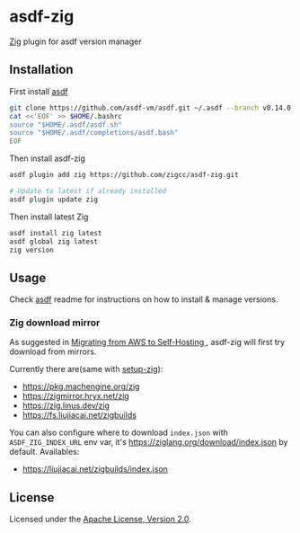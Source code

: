 # asdf-zig

[Zig](https://ziglang.org) plugin for asdf version manager

## Installation
First install [asdf](https://asdf-vm.com/guide/getting-started.html)
```bash
git clone https://github.com/asdf-vm/asdf.git ~/.asdf --branch v0.14.0
cat <<'EOF' >> $HOME/.bashrc
source "$HOME/.asdf/asdf.sh"
source "$HOME/.asdf/completions/asdf.bash"
EOF
```

Then install asdf-zig

```bash
asdf plugin add zig https://github.com/zigcc/asdf-zig.git

# Update to latest if already installed
asdf plugin update zig
```

Then install latest Zig
```bash
asdf install zig latest
asdf global zig latest
zig version
```

## Usage

Check [asdf](https://github.com/asdf-vm/asdf) readme for instructions on how to
install & manage versions.

### Zig download mirror

As suggested in [Migrating from AWS to Self-Hosting
](https://ziglang.org/news/migrate-to-self-hosting/), asdf-zig will first try download from mirrors.

Currently there are(same with [setup-zig](https://github.com/mlugg/setup-zig/blob/main/mirrors.json)):
- https://pkg.machengine.org/zig
- https://zigmirror.hryx.net/zig
- https://zig.linus.dev/zig
- https://fs.liujiacai.net/zigbuilds


You can also configure where to download `index.json` with `ASDF_ZIG_INDEX_URL` env var, it's https://ziglang.org/download/index.json by default. Availables:

- https://liujiacai.net/zigbuilds/index.json

## License

Licensed under the
[Apache License, Version 2.0](https://www.apache.org/licenses/LICENSE-2.0).
